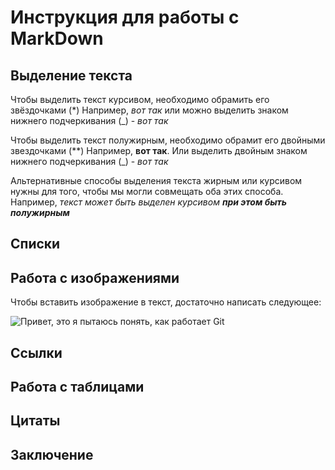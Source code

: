 # Инструкция для работы с MarkDown

## Выделение текста 
Чтобы выделить текст курсивом, необходимо обрамить его звёздочками (*) Например, *вот так* или можно выделить знаком нижнего подчеркивания (_) - _вот так_

Чтобы выделить текст полужирным, необходимо обрамит его двойными звездочками (**) Например, **вот так**. Или выделить двойным знаком нижнего подчеркивания (_) - _вот так_

Альтернативные способы выделения текста жирным или курсивом нужны для того, чтобы мы могли совмещать оба этих способа. Например, _текст может быть выделен курсивом **при этом быть полужирным**_

## Списки

## Работа с изображениями 
Чтобы вставить изображение в текст, достаточно написать следующее: 

![Привет, это я пытаюсь понять, как работает Git](1.jpg)
## Ссылки

## Работа с таблицами 

## Цитаты

## Заключение
